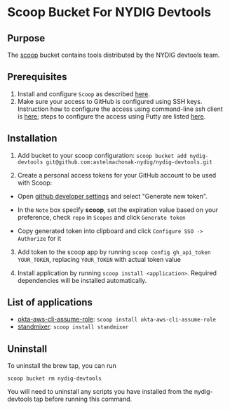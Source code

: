 # Scoop Bucket For NYDIG Devtools

## Purpose

The [scoop](https://scoop.sh/) bucket contains tools distributed by the NYDIG devtools team.

## Prerequisites

1. Install and configure `Scoop` as described [here](https://nydig.atlassian.net/wiki/spaces/EN/pages/959414291/Windows-native+development+environment+setup#Installing-Scoop).
2. Make sure your access to GitHub is configured using SSH keys. Instruction how to configure the access using command-line ssh client is [here](https://docs.github.com/en/authentication/connecting-to-github-with-ssh); steps to configure the access using Putty are listed [here](https://nydig.atlassian.net/wiki/spaces/EN/pages/959414291/Windows-native+development+environment+setup#Git-and-SSH-setup-using-Putty-tools).

## Installation

1. Add bucket to your scoop configuration: `scoop bucket add nydig-devtools git@github.com:astelmachonak-nydig/nydig-devtools.git`

2. Create a personal access tokens for your GitHub account to be used with Scoop:

- Open [github developer settings](https://github.com/settings/tokens) and select "Generate new token".

- In the `Note` box specify **scoop**, set the expiration value based on your preference, check `repo` in `Scopes` and click `Generate token`

- Copy generated token into clipboard and click `Configure SSO -> Authorize` for it

3. Add token to the scoop app by running `scoop config gh_api_token YOUR_TOKEN`, replacing `YOUR_TOKEN` with actual token value

4. Install application by running `scoop install <application>`. Required dependencies will be installed automatically.

## List of applications

- [okta-aws-cli-assume-role](https://github.com/oktadev/okta-aws-cli-assume-role): `scoop install okta-aws-cli-assume-role`
- [ standmixer](https://github.com/NYDIG/standmixer): `scoop install standmixer`

## Uninstall

To uninstall the brew tap, you can run

`scoop bucket rm nydig-devtools`

You will need to uninstall any scripts you have installed from the nydig-devtools tap before running this command.
